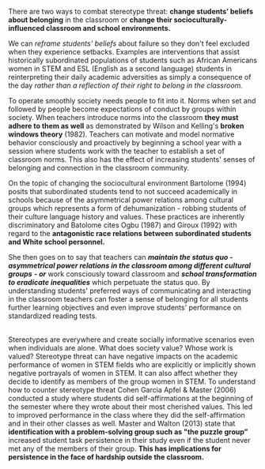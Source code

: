 <p><span style=font-weight: 400;>There are two ways to combat </span><span style=font-weight: 400;>stereotype threat</span><span style=font-weight: 400;>: </span><strong>change students’ beliefs about belonging</strong><span style=font-weight: 400;> in the classroom or </span><strong>change their socioculturally-influenced classroom and school environments.</strong></p>

<p><span style=font-weight: 400;>We can </span><i><span style=font-weight: 400;>reframe students' beliefs</span></i><span style=font-weight: 400;> about failure so they don't feel excluded when they experience setbacks. Examples are interventions that assist historically subordinated populations of students such as African Americans women in STEM and ESL (English as a second language) students in reinterpreting their daily academic adversities as simply a consequence of the day </span><i><span style=font-weight: 400;>rather than a reflection of their right to belong in the classroom.</span></i></p>

<p><span style=font-weight: 400;>To operate smoothly society needs people to fit into it. Norms when set and followed by people become expectations of conduct by groups within society. When teachers introduce norms into the classroom </span><strong>they must adhere to them as well</strong><span style=font-weight: 400;> as demonstrated by Wilson and Kelling's </span><strong>broken windows theory</strong><span style=font-weight: 400;> (1982). Teachers can motivate and model normative behavior consciously and proactively by beginning a school year with </span><span style=font-weight: 400;>a session where students work with the teacher to establish a set of classroom norms.</span><span style=font-weight: 400;> This also has the effect of increasing students' senses of belonging and connection in the classroom community.</span></p>

<p><span style=font-weight: 400;>On the topic of changing the sociocultural environment Bartolome (1994) posits that subordinated students tend to not succeed academically in schools because of the asymmetrical power relations among cultural groups which represents a form of dehumanization - robbing students of their culture language history and values. These practices are inherently discriminatory and Batolome cites Ogbu (1987) and Giroux (1992) with regard to the </span><strong>antagonistic race relations between subordinated students and White school personnel.</strong></p>

<p><span style=font-weight: 400;>She then goes on to say that teachers can </span><strong><i>maintain the status quo - asymmetrical power relations in the classroom among different cultural groups</i></strong> <strong><i>- or</i></strong><span style=font-weight: 400;> work consciously toward classroom and </span><strong><i>school transformation to eradicate inequalities</i></strong><span style=font-weight: 400;> which perpetuate the status quo. By understanding students' preferred ways of communicating and interacting in the classroom teachers can foster a sense of belonging for all students further learning objectives and even improve students' performance on standardized reading tests.</span></p>  <p><br><span style=font-weight: 400;>Stereotypes are everywhere and create socially informative scenarios even when individuals are alone. What does society value? Whose work is valued? </span><span style=font-weight: 400;>Stereotype threat</span><span style=font-weight: 400;> can have negative impacts on the academic performance of women in STEM fields who are explicitly or implicitly shown negative portrayals of women in STEM. It can also affect whether they decide to identify as members of the group women in STEM. To understand how to counter stereotype threat Cohen Garcia Apfel &amp; Master (2006) conducted a study where students did self-affirmations at the beginning of the semester where they wrote about their most cherished values. This led to improved performance in the class where they did the self-affirmation and in their other classes as well. Master and Walton (2013) state that </span><strong>identification with a problem-solving group such as "the puzzle group”</strong><span style=font-weight: 400;> increased student task persistence in their study even if the student never met any of the members of their group. </span><strong>This has implications for persistence in the face of hardship outside the classroom.</strong></p>